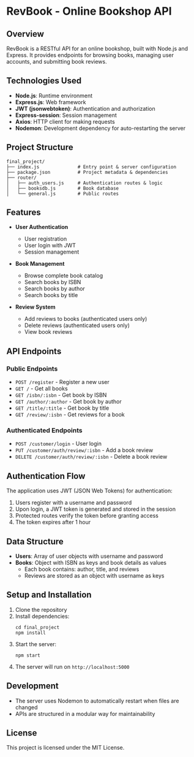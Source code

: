 # RevBook - Online Bookshop API

## Overview
RevBook is a RESTful API for an online bookshop, built with Node.js and Express. It provides endpoints for browsing books, managing user accounts, and submitting book reviews.

## Technologies Used
- **Node.js**: Runtime environment
- **Express.js**: Web framework
- **JWT (jsonwebtoken)**: Authentication and authorization
- **Express-session**: Session management
- **Axios**: HTTP client for making requests
- **Nodemon**: Development dependency for auto-restarting the server

## Project Structure
```
final_project/
├── index.js              # Entry point & server configuration
├── package.json          # Project metadata & dependencies
├── router/
│   ├── auth_users.js     # Authentication routes & logic
│   ├── booksdb.js        # Book database
│   └── general.js        # Public routes
```

## Features
- **User Authentication**
  - User registration
  - User login with JWT
  - Session management

- **Book Management**
  - Browse complete book catalog
  - Search books by ISBN
  - Search books by author
  - Search books by title

- **Review System**
  - Add reviews to books (authenticated users only)
  - Delete reviews (authenticated users only)
  - View book reviews

## API Endpoints

### Public Endpoints
- `POST /register` - Register a new user
- `GET /` - Get all books
- `GET /isbn/:isbn` - Get book by ISBN
- `GET /author/:author` - Get book by author
- `GET /title/:title` - Get book by title
- `GET /review/:isbn` - Get reviews for a book

### Authenticated Endpoints
- `POST /customer/login` - User login
- `PUT /customer/auth/review/:isbn` - Add a book review
- `DELETE /customer/auth/review/:isbn` - Delete a book review

## Authentication Flow
The application uses JWT (JSON Web Tokens) for authentication:
1. Users register with a username and password
2. Upon login, a JWT token is generated and stored in the session
3. Protected routes verify the token before granting access
4. The token expires after 1 hour

## Data Structure
- **Users**: Array of user objects with username and password
- **Books**: Object with ISBN as keys and book details as values
  - Each book contains: author, title, and reviews
  - Reviews are stored as an object with username as keys

## Setup and Installation
1. Clone the repository
2. Install dependencies:
   ```
   cd final_project
   npm install
   ```
3. Start the server:
   ```
   npm start
   ```
4. The server will run on `http://localhost:5000`

## Development
- The server uses Nodemon to automatically restart when files are changed
- APIs are structured in a modular way for maintainability

## License
This project is licensed under the MIT License.